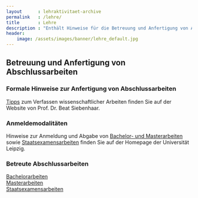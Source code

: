 ```yaml
---
layout      : lehraktivitaet-archive
permalink   : /lehre/
title       : Lehre
description : "Enthält Hinweise für die Betreuung und Anfertigung von Abschlussarbeiten. Hier werden betreute Abschlussarbeiten und aktuelle sowie vergangene Lehraktivitäten aufgelistet."
header:
    image: /assets/images/banner/lehre_default.jpg
---
```


## Betreuung und Anfertigung von Abschlussarbeiten

### Formale Hinweise zur Anfertigung von Abschlussarbeiten
[Tipps](https://home.uni-leipzig.de/siebenh/lehre/schriftliche_arbeiten.html) zum Verfassen wissenschaftlicher Arbeiten finden Sie auf der Website von Prof. Dr. Beat Siebenhaar. 

### Anmeldemodalitäten
Hinweise zur Anmeldung und Abgabe von [Bachelor- und Masterarbeiten](https://www.philol.uni-leipzig.de/institut-fuer-germanistik/studium/pruefungen/abschlusspruefungen-bachelor-of-arts-und-master-of-arts/) sowie [Staatsexamensarbeiten](https://www.philol.uni-leipzig.de/institut-fuer-germanistik/studium/pruefungen/erstes-staatsexamen/) finden Sie auf der Homepage der Universität Leipzig.


### Betreute Abschlussarbeiten
[Bachelorarbeiten](bachelor/) <br>
[Masterarbeiten](master) <br>
[Staatsexamensarbeiten](stex) <br>

